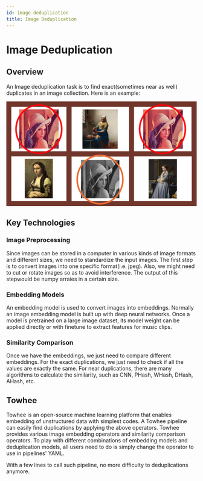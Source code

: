 ```yaml
---
id: image-deduplication
title: Image Deduplication
---
```


# Image Deduplication

## Overview

An Image deduplication task is to find exact(sometimes near as well) duplicates in an image collection. Here is an example:

![Example](image_dedup.png)

## Key Technologies

### Image Preprocessing

Since images can be stored in a computer in various kinds of image formats and different sizes, we need to standardize the input images. The first step is to convert images into one specific format(i.e. jpeg). Also, we might need to cut or rotate images so as to avoid interference. The output of this stepwould be numpy arraies in a certain size.

### Embedding Models

An embedding model is used to convert images into embeddings. Normally an image embedding model is built up with deep neural networks. Once a model is pretrained on a large image dataset, its model weight can be applied directly or with finetune to extract features for music clips.

### Similarity Comparison

Once we have the embeddings, we just need to compare different embeddings. For the exact duplications, we just need to check if all the values are exactly the same. For near duplications, there are many algorithms to calculate the similarity, such as CNN, PHash, WHash, DHash, AHash, etc.

## Towhee

Towhee is an open-source machine learning platform that enables embedding of unstructured data with simplest codes. A Towhee pipeline can easily find duplications by applying the above operators. Towhee provides various image embedding operators and similarity comparison operators. To play with different combinations of embedding models and deduplication models, all users need to do is simply change the operator to use in pipelines' YAML.

With a few lines to call such pipeline, no more difficulty to deduplications anymore.
